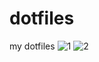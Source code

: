 # dotfiles
my dotfiles
![1](https://raw.githubusercontent.com/xcvzn/dotfiles/main/screenshots/1.png)
![2](https://raw.githubusercontent.com/xcvzn/dotfiles/main/screenshots/2.png)
